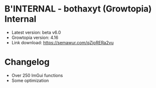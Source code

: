 # B'INTERNAL - bothaxyt (Growtopia) Internal
* Latest version: beta v6.0
* Growtopia version: 4.16
* Link download: https://semawur.com/qZjoRERa2vu

# Changelog
* Over 250 ImGui functions
* Some optimization
